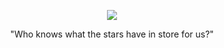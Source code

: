 <p align="center">  <img src="https://i.pinimg.com/originals/d8/85/95/d885955d7e32702115c3803679005bd0.gif" />
</p>
<p align="center"> "Who knows what the stars have in store for us?"

